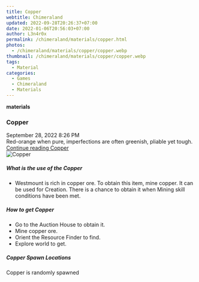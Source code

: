 ```yaml
---
title: Copper
webtitle: Chimeraland
updated: 2022-09-28T20:26:37+07:00
date: 2022-01-06T20:56:03+07:00
author: L3n4r0x
permalink: /chimeraland/materials/copper.html
photos:
  - /chimeraland/materials/copper/copper.webp
thumbnail: /chimeraland/materials/copper/copper.webp
tags:
  - Material
categories:
  - Games
  - Chimeraland
  - Materials
---
```


<section id="bootstrap-wrapper">
  <link
    rel="stylesheet"
    href="https://cdn.statically.io/gh/dimaslanjaka/Web-Manajemen/40ac3225/css/bootstrap-4.5-wrapper.css"
  />
  <div
    class="row g-0 border rounded overflow-hidden flex-md-row mb-4 shadow-sm position-relative"
  >
    <div class="col p-4 d-flex flex-column position-static">
      <strong class="d-inline-block mb-2 text-success">materials</strong>
      <h3 class="mb-0">Copper</h3>
      <div class="mb-1 text-muted">September 28, 2022 8:26 PM</div>
      <div class="mb-2 border p-1">
        Red-orange when pure, imperfections are often greenish, pliable yet
        tough.
      </div>
      <a href="#" class="stretched-link d-none">Continue reading Copper</a>
    </div>
    <div class="col-auto d-none d-lg-block">
      <img src="/chimeraland/materials/copper/copper.webp" alt="Copper" />
    </div>
  </div>
  <div class="row">
    <div class="col-lg-6 col-12 mb-2">
      <div class="card">
        <div class="card-body">
          <h5 class="card-title">What is the use of the Copper</h5>
          <div class="card-text">
            <ul>
              <li>
                Westmount is rich in copper ore. To obtain this item, mine
                copper. It can be used for Creation. There is a chance to obtain
                it when Mining skill conditions have been met.
              </li>
            </ul>
          </div>
        </div>
      </div>
    </div>
    <div class="col-lg-6 col-12 mb-2">
      <div class="card">
        <div class="card-body">
          <h5 class="card-title">How to get Copper</h5>
          <div class="card-text">
            <ul>
              <li>Go to the Auction House to obtain it.</li>
              <li>Mine copper ore.</li>
              <li>Orient the Resource Finder to find.</li>
              <li>Explore world to get.</li>
            </ul>
          </div>
        </div>
      </div>
    </div>
    <div class="col-12 mb-2">
      <h5>Copper Spawn Locations</h5>
      <p>Copper is randomly spawned</p>
    </div>
  </div>
</section>